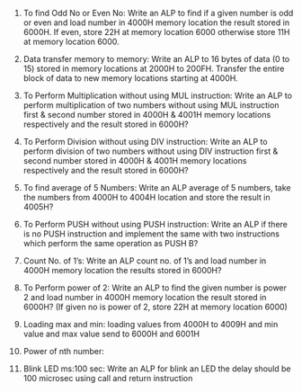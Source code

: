 1. To find Odd No or Even No:
Write an ALP to find if a given number is odd or even and load number in 4000H memory location the result stored in 6000H.  If even, store 22H at memory location 6000 otherwise store 11H at memory location 6000.

2. Data transfer memory to memory:
Write an ALP to 16 bytes of data (0 to 15) stored in memory locations at 2000H to 200FH. Transfer the entire block of data to new memory locations starting at 4000H.

3. To Perform Multiplication without using MUL instruction:
Write an ALP to perform multiplication of two numbers without using MUL instruction first & second number stored in 4000H & 4001H memory locations respectively and the result stored in 6000H?

4. To Perform Division without using DIV instruction:
Write an ALP to perform division of two numbers without using DIV instruction first & second number stored in 4000H & 4001H memory locations respectively and the result stored in 6000H?

5. To find average of 5 Numbers:
Write an ALP average of 5 numbers, take the numbers from 4000H to 4004H location and store the result in 4005H?

6. To Perform PUSH without using PUSH instruction:
Write an ALP if there is no PUSH instruction and implement the same with two instructions which perform the same operation as PUSH B?

7. Count No. of 1’s:
Write an ALP count no. of 1’s and load number in 4000H memory location the results stored in 6000H?

8. To Perform power of 2:
Write an ALP to find the given number is power 2 and load number in 4000H memory location the result stored in 6000H?  (If given no is power of 2, store 22H at memory location 6000)

9. Loading max and min:
loading values from 4000H to 4009H and min value and max value send to 6000H and 6001H

10. Power of nth number:

11. Blink LED ms:100 sec:
Write an ALP for blink an LED the delay should be 100 microsec using call and return instruction
